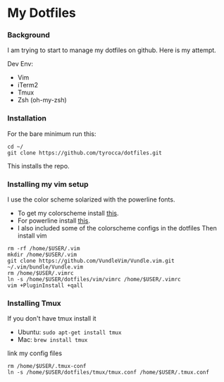 # My Dotfiles

### Background
I am trying to start to manage my dotfiles on github. Here is my attempt.

Dev Env:
- Vim
- iTerm2
- Tmux
- Zsh (oh-my-zsh)

### Installation
For the bare minimum run this:
```
cd ~/
git clone https://github.com/tyrocca/dotfiles.git
```
This installs the repo.

### Installing my vim setup
I use the color scheme solarized with the powerline fonts. 
- To get my colorscheme install [this](http://ethanschoonover.com/solarized).
- For powerline install [this](https://github.com/powerline/powerline).
- I also included some of the colorscheme configs in the dotfiles
Then install vim
```
rm -rf /home/$USER/.vim
mkdir /home/$USER/.vim
git clone https://github.com/VundleVim/Vundle.vim.git ~/.vim/bundle/Vundle.vim
rm /home/$USER/.vimrc
ln -s /home/$USER/dotfiles/vim/vimrc /home/$USER/.vimrc
vim +PluginInstall +qall
```

### Installing Tmux
If you don't have tmux install it
- Ubuntu: `sudo apt-get install tmux`
- Mac: `brew install tmux`

link my config files
```
rm /home/$USER/.tmux-conf
ln -s /home/$USER/dotfiles/tmux/tmux.conf /home/$USER/.tmux.conf
```




